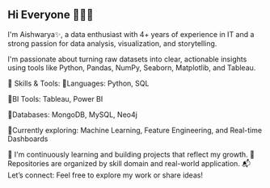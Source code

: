 ## Hi Everyone 👋🙋‍♀️



I'm Aishwarya✨, a data enthusiast with 4+ years of experience in IT and a strong passion for data analysis, visualization, and storytelling.

I'm passionate about turning raw datasets into clear, actionable insights using tools like Python, Pandas, NumPy, Seaborn, Matplotlib, and Tableau.

🔧 Skills & Tools:
💫Languages: Python, SQL

💫BI Tools: Tableau, Power BI

💫Databases: MongoDB, MySQL, Neo4j

💫Currently exploring: Machine Learning, Feature Engineering, and Real-time Dashboards

🌱 I'm continuously learning and building projects that reflect my growth.
📂 Repositories are organized by skill domain and real-world application.
📬 Let’s connect: Feel free to explore my work or share ideas!
